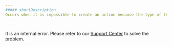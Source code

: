 ```yaml
---
##### shortDescription
Occurs when it is impossible to create an action because the type of the passed option name is not a string.

---
```

It is an internal error. Please refer to our [Support Center](https://www.devexpress.com/Support/Center) to solve the problem.